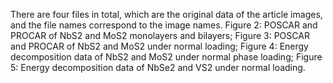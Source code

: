 There are four files in total, which are the original data of the article images, and the file names correspond to the image names. Figure 2: POSCAR and PROCAR of NbS2 and MoS2 monolayers and bilayers; Figure 3: POSCAR and PROCAR of NbS2 and MoS2 under normal loading; Figure 4: Energy decomposition data of NbS2 and MoS2 under normal phase loading; Figure 5: Energy decomposition data of NbSe2 and VS2 under normal loading.
